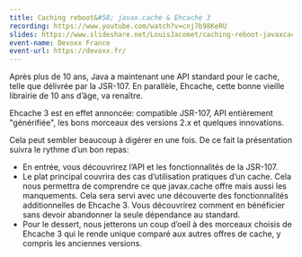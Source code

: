 ```yaml
---
title: Caching reboot&#58; javax.cache & Ehcache 3
recording: https://www.youtube.com/watch?v=cnj7b98KeRU
slides: https://www.slideshare.net/LouisJacomet/caching-reboot-javaxcache-ehcache-3
event-name: Devoxx France
event-url: https://devoxx.fr/
---
```


Après plus de 10 ans, Java a maintenant une API standard pour le cache, telle que délivrée par la JSR-107. En parallèle, Ehcache, cette bonne vieille librairie de 10 ans d’âge, va renaître.

Ehcache 3 est en effet annoncée: compatible JSR-107, API entièrement "générifiée", les bons morceaux des versions 2.x et quelques innovations.

Cela peut sembler beaucoup à digérer en une fois. De ce fait la présentation suivra le rythme d’un bon repas:

* En entrée, vous découvrirez l’API et les fonctionnalités de la JSR-107.
* Le plat principal couvrira des cas d’utilisation pratiques d’un cache. Cela nous permettra de comprendre ce que javax.cache offre mais aussi les manquements. Cela sera servi avec une découverte des fonctionnalités additionnelles de Ehcache 3. Vous découvrirez comment en bénéficier sans devoir abandonner la seule dépendance au standard.
* Pour le dessert, nous jetterons un coup d’oeil à des morceaux choisis de Ehcache 3 qui le rende unique comparé aux autres offres de cache, y compris les anciennes versions.